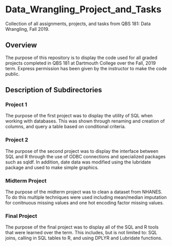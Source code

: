 # Data_Wrangling_Project_and_Tasks
Collection of all assignments, projects, and tasks from QBS 181: Data Wrangling, Fall 2019.
## Overview
The purpose of this repository is to display the code used for all graded projects completed in QBS 181 at Dartmouth College over the Fall, 2019 term. Express permission has been given by the instructor to make the code public. 
## Description of Subdirectories
### Project 1
The purpose of the first project was to display the utility of SQL when working with databases. This was shown through renaming and creation of columns, and query a table based on conditional criteria. 
### Project 2
The purpose of the second project was to display the interface between SQL and R through the use of ODBC connections and specialized packages such as sqldf. In addition, date data was modified using the lubridate package and used to make simple graphics.
### Midterm Project
The purpose of the midterm project was to clean a dataset from NHANES. To do this multiple techniques were used including mean/median imputation for conitnuous missing values and one hot encoding factor missing values.  
### Final Project
The purpose of the final project was to display all of the SQL and R tools that were learned over the term. This includes, but is not limited to: SQL joins, calling in SQL tables to R, and using DPLYR and Lubridate functions. 

